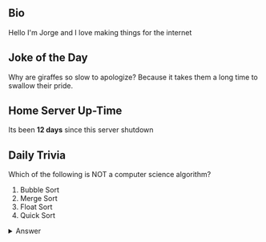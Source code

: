 ## Bio

Hello I'm Jorge and I love making things for the internet

## Joke of the Day

Why are giraffes so slow to apologize? Because it takes them a long time to swallow their pride.

## Home Server Up-Time

Its been **12 days** since this server shutdown


## Daily Trivia

Which of the following is NOT a computer science algorithm?
 1. Bubble Sort
 2. Merge Sort
 3. Float Sort
 4. Quick Sort

<details>
  <summary>Answer</summary>
  Float Sort
</details>
